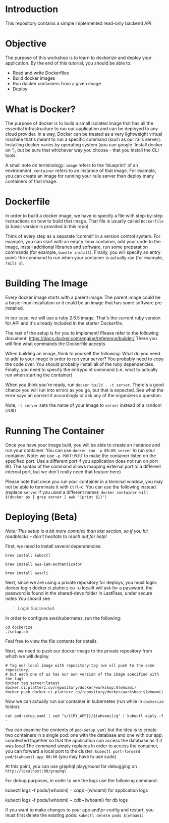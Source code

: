 # Introduction
This repository contains a simple implemented read-only backend API.

# Objective
The purpose of this workshop is to learn to dockerize and deploy your application.
By the end of this tutorial, you should be able to:
- Read and write Dockerfiles
- Build docker images
- Run docker containers from a given image
- Deploy

# What is Docker?
The purpose of docker is to build a small isolated image that has all the essential infrastructure to run our application and can be deployed to any cloud provider. In a way, Docker can be treated as a very lightweight virtual machine that's meant to run a specific command (such as our rails server). 
Installing docker varies by operating system (you can google 'Install docker on <OS>'), but be sure that whichever way you choose - that you install the CLI tools.
  
A small note on terminology: `image` refers to the 'blueprint' of an environment. `container` refers to an instance of that image. For example, you can create an image for running your rails server then deploy many containers of that image.

# Dockerfile
In order to build a docker image, we have to specify a file with step-by-step instructions on how to build that image. That file is usually called `Dockerfile` (a basic version is provided in this repo)

Think of every step as a separate 'commit' in a version control system. For example, you can start with an empty linux container, add your code to the image, install additional libraries and software, run some preparation commands (for example, `bundle install`). Finally, you will specify an entry point: the command to run when your container is actually ran (for example, `rails s`).

# Building The Image
Every docker image starts with a parent image. The parent image could be a basic linux installation or it could be an image that has some software pre-installed.

In our case, we will use a ruby 2.6.5 image. That's the current ruby version for API and it's already included in the starter Dockerfile.

The rest of the setup is for you to implement!
Please refer to the following document: https://docs.docker.com/engine/reference/builder/
There you will find what commands the Dockerfile accepts

When building an image, think to yourself the following:
What do you need to add to your image in order to run your server?
You probably need to copy the code over.
You should probably install all of the ruby dependencies.
Finally, you need to specify the entrypoint command (i.e. what to actually run when starting the container)

When you think you're ready, run `docker build . -t server`.
There's a good chance you will run into errors as you go, but that is expected. See what the error says an correct it accordingly or ask any of the organizers a question.

Note, `-t server` sets the name of your image to `server` instead of a random UUID

# Running The Container

Once you have your image built, you will be able to create an instance and run your container.
You can use `docker run -p 80:80 server` to run your container.
Note: we use `-p PORT:PORT` to make the container listen on the specified port. Use a different port if you application does not run on port 80. The syntax of the command allows mapping external port to a different internal port, but we don't really need that feature here)

Please note that once you run your container in a terminal window, you may not be able to terminate it with `Ctrl+C`.
You can use the following instead (replace `server` if you used a different name): `docker container kill $(docker ps | grep server | awk '{print $1}')`

# Deploying (Beta)

_Note: This setup is a bit more complex than last section, so if you hit roadblocks - don't hesitate to reach out for help!_

First, we need to install several dependencies:
```
brew install kubectl

brew install aws-iam-authenticator

brew install awscli
```


Next, since we are using a private repository for deploys, you must login:
docker login docker.ci.platterz.co -u localIt will ask for a password, the password is found in the shared-devs folder in LastPass, under secure notes
You should see
> Login Succeeded


In order to configure aws\kubernetes, run the following:
```
cd dockerize
./setup.sh
```
Feel free to view the file contents for details.


Next, we need to push our docker image to the private repository from which we will deploy.
```
# Tag our local image with repository:tag (we all push to the same repository, 
# but each one of us has our own version of the image specified with the tag)
docker tag server:latest docker.ci.platterz.co/repository/docker/workshop:$(whoami)
docker push docker.ci.platterz.co/repository/docker/workshop:$(whoami)
```

Now we can actually run our container in kubernetes (run while in `dockerize` folder):
```
cat pod-setup.yaml | sed "s/{{MY_APP}}/$(whoami)/g" | kubectl apply -f -
```
You can examine the contents of `pod-setup.yaml` but the idea is to create two containers in a single pod: one with the database and one with our app, conntected together so that the application can access the database as if it was local
The command simply replaces 
In order to access the container, you can forward a local port to the cluster:
`kubectl port-forward pod/$(whoami)-app 80:80` (you may have to use sudo)

At this point, you can use graphql playground for debugging on `http://localhost:80/graphql`


For debug purposes, in order to see the logs use the following command:

kubectl logs -f pods/$(whoami) -c app-$(whoami) for application logs

kubectl logs -f pods/$(whoami) -c db-$(whoami) for db logs


If you want to make changes to your app and\or config and restart, you must first delete the existing pods:
`kubectl delete pods $(whoami)`
